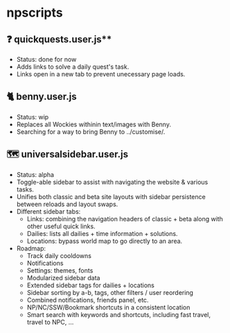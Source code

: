 # npscripts

## ❓ quickquests.user.js**
- Status: done for now
- Adds links to solve a daily quest's task. 
- Links open in a new tab to prevent unecessary page loads.

## 🐈 benny.user.js
- Status: wip
- Replaces all Wockies withinin text/images with Benny. 
- Searching for a way to bring Benny to ../customise/.

## 🗺 universalsidebar.user.js
- Status: alpha
- Toggle-able sidebar to assist with navigating the website & various tasks.
- Unifies both classic and beta site layouts with sidebar persistence between reloads and layout swaps.
- Different sidebar tabs:
    - Links: combining the navigation headers of classic + beta along with other useful quick links.
    - Dailies: lists all dailies + time information + solutions.
    - Locations: bypass world map to go directly to an area.
- Roadmap:
    - Track daily cooldowns
    - Notifications
    - Settings: themes, fonts
    - Modularized sidebar data
    - Extended sidebar tags for dailies + locations
    - Sidebar sorting by a-b, tags, other filters / user reordering
    - Combined notifications, friends panel, etc.
    - NP/NC/SSW/Bookmark shortcuts in a consistent location
    - Smart search with keywords and shortcuts, including fast travel, travel to NPC, ...


